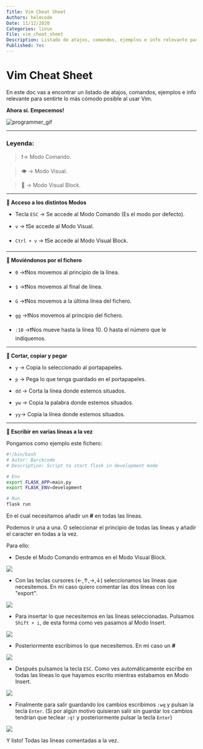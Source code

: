 ```yaml
---
Title: Vim Cheat Sheet
Authors: helmcode
Date: 11/12/2020
Categories: linux
File: vim_cheat_sheet
Description: Listado de atajos, comandos, ejemplos e info relevante para sentirte lo más cómodo posible al usar Vim.
Published: Yes
---
```


# Vim Cheat Sheet

En este doc vas a encontrar un listado de atajos, comandos, ejemplos e info relevante para sentirte lo más cómodo posible al usar Vim.

**Ahora sí. Empecemos!**

![programmer_gif](https://media.giphy.com/media/13HgwGsXF0aiGY/giphy.gif)

---
### Leyenda:
>❗️-> Modo Comando.

>👁 -> Modo Visual.

>👀 -> Modo Visual Block.

---
**🔹 Acceso a los distintos Modos**

- Tecla `ESC` -> Se accede al Modo Comando (Es el modo por defecto).

- `v` -> ❗️Se accede al Modo Visual.

- `Ctrl + v` -> ❗️Se accede al Modo Visual Block.

---
**🔹 Moviéndonos por el fichero**

- `0` ->❗️Nos movemos al principio de la línea.

- `$` ->❗️Nos movemos al final de línea.

- `G` ->❗️Nos movemos a la última línea del fichero.

- `gg` ->❗️Nos movemos al principio del fichero.

- `:10` ->❗️Nos mueve hasta la línea 10. O hasta el número que le indiquemos.

---
**🔹 Cortar, copiar y pegar**

- `y` -> Copia lo seleccionado al portapapeles.

- `p` -> Pega lo que tenga guardado en el portapapeles.

- `dd` -> Corta la línea donde estemos situados.

- `yw` -> Copia la palabra donde estemos situados.

- `yy`-> Copia la línea donde estemos situados.

---
**🔹 Escribir en varias líneas a la vez**

Pongamos como ejemplo este fichero:

```bash
#!/bin/bash
# Autor: Barckcode
# Description: Script to start flask in development mode

# Env
export FLASK_APP=main.py
export FLASK_ENV=development

# Run
flask run
```

En el cual necesitamos añadir un **#** en todas las líneas.

Podemos ir una a una. O seleccionar el principio de todas las líneas y añadir el caracter en todas a la vez.

Para ello:

- Desde el Modo Comando entramos en el Modo Visual Block.

![](https://s3-eu-west-1.amazonaws.com/static.helmcode.com/images/posts/linux/vim_cheat_sheet/visual_block.png)

- Con las teclas cursores (←,↑,→,↓) seleccionamos las líneas que necesitemos. En mi caso quiero comentar las dos líneas con los "export".

![](https://s3-eu-west-1.amazonaws.com/static.helmcode.com/images/posts/linux/vim_cheat_sheet/visual_block_select.png)

- Para insertar lo que necesitemos en las líneas seleccionadas. Pulsamos `Shift + i`, de esta forma como ves pasamos al Modo Insert.

![](https://s3-eu-west-1.amazonaws.com/static.helmcode.com/images/posts/linux/vim_cheat_sheet/insert.png)

- Posteriormente escribimos lo que necesitemos. En mi caso un **#**

![](https://s3-eu-west-1.amazonaws.com/static.helmcode.com/images/posts/linux/vim_cheat_sheet/insert_hastag.png)

- Después pulsamos la tecla `ESC`. Como ves automáticamente escribe en todas las líneas lo que hayamos escrito mientras estabamos en Modo Insert.

![](https://s3-eu-west-1.amazonaws.com/static.helmcode.com/images/posts/linux/vim_cheat_sheet/insert_hastag_all.png)

- Finalmente para salir guardando los cambios escribimos `:wq` y pulsan la tecla `Enter`. (Si por algún motivo quisieran salir sin guardar los cambios tendrían que teclear `:q!` y posteriormente pulsar la tecla `Enter`)

![](https://s3-eu-west-1.amazonaws.com/static.helmcode.com/images/posts/linux/vim_cheat_sheet/vi_save.png)

Y listo! Todas las líneas comentadas a la vez.
